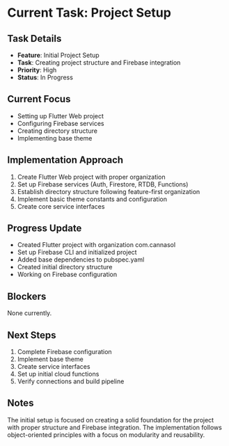 # Current Task: Project Setup

## Task Details
- **Feature**: Initial Project Setup
- **Task**: Creating project structure and Firebase integration
- **Priority**: High
- **Status**: In Progress

## Current Focus
- Setting up Flutter Web project
- Configuring Firebase services
- Creating directory structure
- Implementing base theme

## Implementation Approach
1. Create Flutter Web project with proper organization
2. Set up Firebase services (Auth, Firestore, RTDB, Functions)
3. Establish directory structure following feature-first organization
4. Implement basic theme constants and configuration
5. Create core service interfaces

## Progress Update
- Created Flutter project with organization com.cannasol
- Set up Firebase CLI and initialized project
- Added base dependencies to pubspec.yaml
- Created initial directory structure
- Working on Firebase configuration

## Blockers
None currently.

## Next Steps
1. Complete Firebase configuration
2. Implement base theme
3. Create service interfaces
4. Set up initial cloud functions
5. Verify connections and build pipeline

## Notes
The initial setup is focused on creating a solid foundation for the project with proper structure and Firebase integration. The implementation follows object-oriented principles with a focus on modularity and reusability.